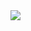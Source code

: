 <img src="https://render.githubusercontent.com/render/math?math=H^{\dprime}%2BH^{\prime}f(r)%2BHg(r) =0">
